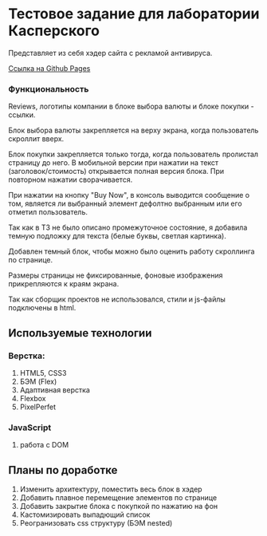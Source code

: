 # Тестовое задание для лаборатории Касперского 

Представляет из себя хэдер сайта с рекламой антивируса. 

[Ссылка на Github Pages](https://n-daria.github.io/Kaspersky/#)

### Функциональность

Reviews, логотипы компании в блоке выбора валюты и блоке покупки - ссылки. 

Блок выбора валюты закрепляется на верху экрана, когда пользователь скроллит вверх. 

Блок покупки закрепляется только тогда, когда пользователь пролистал страницу до него. В мобильной версии при нажатии на текст (заголовок/стоимость) открывается полная версия блока. При повторном нажатии сворачивается.

При нажатии на кнопку "Buy Now", в консоль выводится сообщение о том, является ли выбранный элемент дефолтно выбранным или его отметил пользователь.

Так как в ТЗ не было описано промежуточное состояние, я добавила темную подложку для текста (белые буквы, светлая картинка).

Добавлен темный блок, чтобы можно было оценить работу скроллинга по странице. 

Размеры страницы не фиксированные, фоновые изображения прикрепляются к краям экрана. 

Так как сборщик проектов не использовался, стили и js-файлы подключены в html.

## Используемые технологии

### Верстка:
 1. HTML5, CSS3
 2. БЭМ (Flex)
 3. Адаптивная верстка
 4. Flexbox
 5. PixelPerfet
 
 ### JavaScript
 1. работа с DOM

## Планы по доработке
1. Изменить архитектуру, поместить весь блок в хэдер
2. Добавить плавное перемещение элементов по странице
3. Добавить закрытие блока с покупкой по нажатию на фон
4. Кастомизировать выпадющий список
5. Реогранизовать css структуру (БЭМ nested) 
